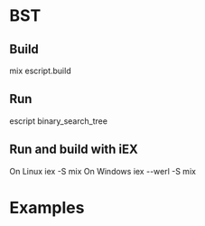 # BST

## Build
mix escript.build
## Run
escript binary_search_tree

## Run and build with iEX
On Linux
iex -S mix
On Windows
iex --werl -S mix

# Examples